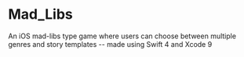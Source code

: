 # Mad_Libs
An iOS mad-libs type game where users can choose between multiple genres and story templates -- made using Swift 4 and Xcode 9
